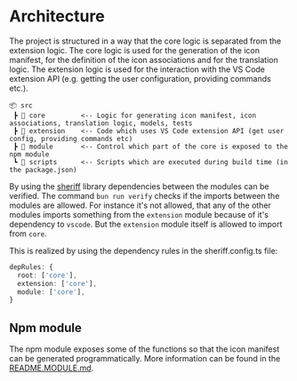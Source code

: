 # Architecture

The project is structured in a way that the core logic is separated from the extension logic. The core logic is used for the generation of the icon manifest, for the definition of the icon associations and for the translation logic. The extension logic is used for the interaction with the VS Code extension API (e.g. getting the user configuration, providing commands etc.).

```text
📦 src
 ┣ 📂 core         <-- Logic for generating icon manifest, icon associations, translation logic, models, tests
 ┣ 📂 extension    <-- Code which uses VS Code extension API (get user config, providing commands etc)
 ┣ 📂 module       <-- Control which part of the core is exposed to the npm module
 ┗ 📂 scripts      <-- Scripts which are executed during build time (in the package.json)
```

By using the [sheriff](https://github.com/softarc-consulting/sheriff) library dependencies between the modules can be verified. The command `bun run verify` checks if the imports between the modules are allowed. For instance it's not allowed, that any of the other modules imports something from the `extension` module because of it's dependency to `vscode`. But the `extension` module itself is allowed to import from `core`.

This is realized by using the dependency rules in the sheriff.config.ts file:

```ts
depRules: {
  root: ['core'],
  extension: ['core'],
  module: ['core'],
}
```

## Npm module

The npm module exposes some of the functions so that the icon manifest can be generated programmatically. More information can be found in the [README.MODULE.md](../README.MODULE.md).

